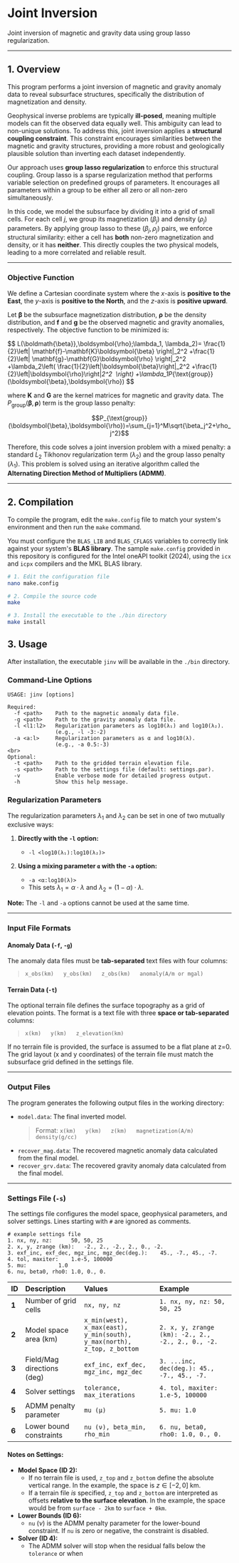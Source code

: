 # Joint Inversion

Joint inversion of magnetic and gravity data using group lasso regularization.

---
## 1. Overview

This program performs a joint inversion of magnetic and gravity anomaly data to reveal subsurface structures, specifically the distribution of magnetization and density.

Geophysical inverse problems are typically **ill-posed**, meaning multiple models can fit the observed data equally well. This ambiguity can lead to non-unique solutions. To address this, joint inversion applies a **structural coupling constraint**. This constraint encourages similarities between the magnetic and gravity structures, providing a more robust and geologically plausible solution than inverting each dataset independently.

Our approach uses **group lasso regularization** to enforce this structural coupling. Group lasso is a sparse regularization method that performs variable selection on predefined groups of parameters. It encourages all parameters within a group to be either all zero or all non-zero simultaneously.

In this code, we model the subsurface by dividing it into a grid of small cells. For each cell $j$, we group its magnetization ($\beta_j$) and density ($\rho_j$) parameters. By applying group lasso to these ($\beta_j, \rho_j$) pairs, we enforce structural similarity: either a cell has **both** non-zero magnetization and density, or it has **neither**. This directly couples the two physical models, leading to a more correlated and reliable result.

---
### Objective Function

We define a Cartesian coordinate system where the $x$-axis is **positive to the East**, the $y$-axis is **positive to the North**, and the $z$-axis is **positive upward**.

Let $\boldsymbol{\beta}$ be the subsurface magnetization distribution, $\boldsymbol{\rho}$ be the density distribution, and $\mathbf{f}$ and $\mathbf{g}$ be the observed magnetic and gravity anomalies, respectively. The objective function to be minimized is:

$$
L(\boldmath{\beta}},\boldsymbol{\rho};\lambda_1, \lambda_2)=
\frac{1}{2}\left\|
	\mathbf{f}-\mathbf{K}\boldsymbol{\beta}
\right\|_2^2
+\frac{1}{2}\left\|
	\mathbf{g}-\mathbf{G}\boldsymbol{\rho}
\right\|_2^2
+\lambda_2\left(
	\frac{1}{2}\left\|\boldsymbol{\beta}\right\|_2^2
	+\frac{1}{2}\left\|\boldsymbol{\rho}\right\|_2^2
 \right)
+\lambda_1P_{\text{group}}(\boldsymbol{\beta},\boldsymbol{\rho})
$$

where $\mathbf{K}$ and $\mathbf{G}$ are the kernel matrices for magnetic and gravity data. The $P_{\text{group}}(\boldsymbol{\beta},\boldsymbol{\rho})$ term is the group lasso penalty:

$$P_{\text{group}}(\boldsymbol{\beta},\boldsymbol{\rho})=\sum_{j=1}^M\sqrt{\beta_j^2+\rho_j^2}$$

Therefore, this code solves a joint inversion problem with a mixed penalty: a standard $L_2$ Tikhonov regularization term ($\lambda_2$) and the group lasso penalty ($\lambda_1$). This problem is solved using an iterative algorithm called the **Alternating Direction Method of Multipliers (ADMM)**.

---
## 2. Compilation

To compile the program, edit the `make.config` file to match your system's environment and then run the `make` command.

You must configure the `BLAS_LIB` and `BLAS_CFLAGS` variables to correctly link against your system's **BLAS library**. The sample `make.config` provided in this repository is configured for the Intel oneAPI toolkit (2024), using the `icx` and `icpx` compilers and the MKL BLAS library.

```bash
# 1. Edit the configuration file
nano make.config

# 2. Compile the source code
make

# 3. Install the executable to the ./bin directory
make install
```


## 3. Usage
After installation, the executable `jinv` will be available in the `./bin` directory.

### Command-Line Options
```
USAGE: jinv [options]

Required:
  -f <path>    Path to the magnetic anomaly data file.
  -g <path>    Path to the gravity anomaly data file.
  -l <l1:l2>   Regularization parameters as log10(λ₁) and log10(λ₂).
               (e.g., -l -3:-2)
  -a <a:l>     Regularization parameters as α and log10(λ).
               (e.g., -a 0.5:-3)
<br>
Optional:
  -t <path>    Path to the gridded terrain elevation file.
  -s <path>    Path to the settings file (default: settings.par).
  -v           Enable verbose mode for detailed progress output.
  -h           Show this help message.
```

### Regularization Parameters

The regularization parameters $\lambda_1$ and $\lambda_2$ can be set in one of two mutually exclusive ways:

1.  **Directly with the `-l` option:**
    * `-l <log10(λ₁):log10(λ₂)>`

2.  **Using a mixing parameter `α` with the `-a` option:**
    * `-a <α:log10(λ)>`
    * This sets $\lambda_1 = \alpha \cdot \lambda$ and $\lambda_2 = (1-\alpha) \cdot \lambda$.

**Note:** The `-l` and `-a` options cannot be used at the same time.

---
### Input File Formats

#### Anomaly Data (`-f`, `-g`)
The anomaly data files must be **tab-separated** text files with four columns:
> `x_obs(km)   y_obs(km)   z_obs(km)   anomaly(A/m or mgal)`

#### Terrain Data (`-t`)
The optional terrain file defines the surface topography as a grid of elevation points. The format is a text file with three **space or tab-separated** columns:
> `x(km)   y(km)   z_elevation(km)`

If no terrain file is provided, the surface is assumed to be a flat plane at z=0. The grid layout (x and y coordinates) of the terrain file must match the subsurface grid defined in the settings file.

---
### Output Files

The program generates the following output files in the working directory:

* `model.data`: The final inverted model.
    > Format: `x(km)   y(km)   z(km)   magnetization(A/m)   density(g/cc)`
* `recover_mag.data`: The recovered magnetic anomaly data calculated from the final model.
* `recover_grv.data`: The recovered gravity anomaly data calculated from the final model.

---
### Settings File (`-s`)

The settings file configures the model space, geophysical parameters, and solver settings. Lines starting with `#` are ignored as comments.

```
# example settings file
1. nx, ny, nz:		50, 50, 25
2. x, y, zrange (km):	-2., 2., -2., 2., 0., -2.
3. exf_inc, exf_dec, mgz_inc, mgz_dec(deg.):	45., -7., 45., -7.
4. tol, maxiter:	1.e-5, 100000
5. mu:			1.0
6. nu, beta0, rho0:	1.0, 0., 0.
```

| ID | Description | Values | Example |
| :--- | :--- | :--- | :--- |
| **1** | Number of grid cells | `nx, ny, nz` | `1. nx, ny, nz: 50, 50, 25` |
| **2** | Model space area (km) | `x_min(west), x_max(east),`<br>`y_min(south), y_max(north),`<br> `z_top, z_bottom` | `2. x, y, zrange (km): -2., 2., -2., 2., 0., -2.` |
| **3** | Field/Mag directions (deg) | `exf_inc, exf_dec, mgz_inc, mgz_dec` | `3. ...inc, dec(deg.): 45., -7., 45., -7.` |
| **4** | Solver settings | `tolerance, max_iterations` | `4. tol, maxiter: 1.e-5, 100000` |
| **5** | ADMM penalty parameter | `mu (μ)` | `5. mu: 1.0` |
| **6** | Lower bound constraints | `nu (ν), beta_min, rho_min` | `6. nu, beta0, rho0: 1.0, 0., 0.` |

#### Notes on Settings:

* **Model Space (ID 2):**
    * If no terrain file is used, `z_top` and `z_bottom` define the absolute vertical range. In the example, the space is $z \in [-2, 0]$ km.
    * If a terrain file *is* specified, `z_top` and `z_bottom` are interpreted as offsets **relative to the surface elevation**. In the example, the space would be from `surface - 2km` to `surface + 0km`.
* **Lower Bounds (ID 6):**
    * `nu` ($\nu$) is the ADMM penalty parameter for the lower-bound constraint. If `nu` is zero or negative, the constraint is disabled.
* **Solver (ID 4):**
    * The ADMM solver will stop when the residual falls below the `tolerance` or when 

